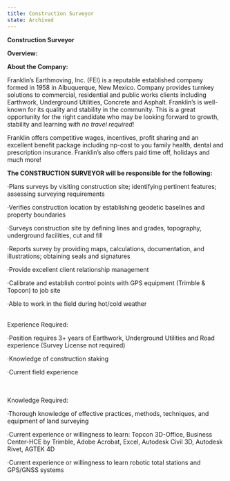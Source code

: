 ```yaml
---
title: Construction Surveyor
state: Archived
---
```


**Construction Surveyor**

**Overview:**

**About the Company:**

Franklin’s Earthmoving, Inc. (FEI) is a reputable established company formed in 1958 in Albuquerque, New Mexico. Company provides turnkey solutions to commercial, residential and public works clients including Earthwork, Underground Utilities, Concrete and Asphalt. Franklin’s is well-known for its quality and stability in the community. This is a great opportunity for the right candidate who may be looking forward to growth, stability and learning _with no travel required_!

Franklin offers competitive wages, incentives, profit sharing and an excellent benefit package including np-cost to you family health, dental and prescription insurance. Franklin’s also offers paid time off, holidays and much more!

**The CONSTRUCTION SURVEYOR will be responsible for the following:**

·Plans surveys by visiting construction site; identifying pertinent features; assessing surveying requirements

·Verifies construction location by establishing geodetic baselines and property boundaries

·Surveys construction site by defining lines and grades, topography, underground facilities, cut and fill

·Reports survey by providing maps, calculations, documentation, and illustrations; obtaining seals and signatures

·Provide excellent client relationship management

·Calibrate and establish control points with GPS equipment (Trimble & Topcon) to job site

·Able to work in the field during hot/cold weather

\
Experience Required:

·Position requires 3+ years of Earthwork, Underground Utilities and Road experience (Survey License not required)

·Knowledge of construction staking

·Current field experience

\
\
Knowledge Required:

·Thorough knowledge of effective practices, methods, techniques, and equipment of land surveying

·Current experience or willingness to learn: Topcon 3D-Office, Business Center-HCE by Trimble, Adobe Acrobat, Excel, Autodesk Civil 3D, Autodesk Rivet, AGTEK 4D

·Current experience or willingness to learn robotic total stations and GPS/GNSS systems
